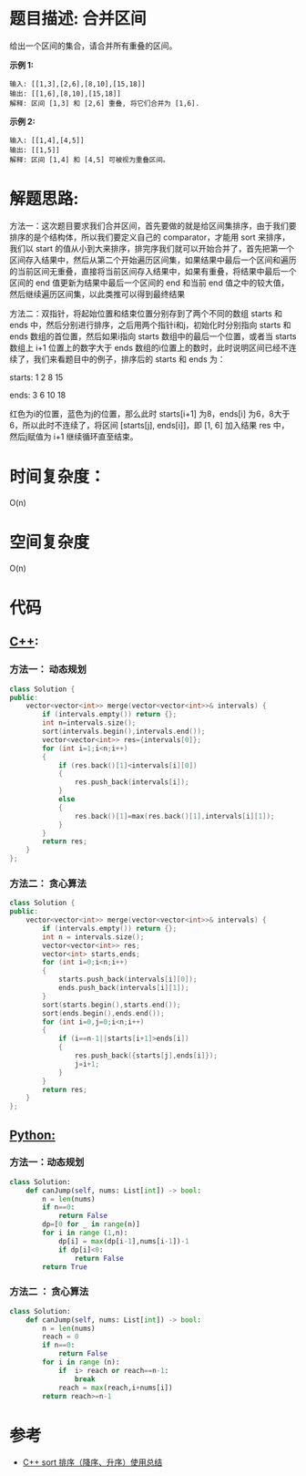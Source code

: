 # 题目描述:  合并区间

给出一个区间的集合，请合并所有重叠的区间。

**示例 1:**
```
输入: [[1,3],[2,6],[8,10],[15,18]]
输出: [[1,6],[8,10],[15,18]]
解释: 区间 [1,3] 和 [2,6] 重叠, 将它们合并为 [1,6].
```

**示例 2:**
```
输入: [[1,4],[4,5]]
输出: [[1,5]]
解释: 区间 [1,4] 和 [4,5] 可被视为重叠区间。
```

  
# 解题思路:
方法一：这次题目要求我们合并区间，首先要做的就是给区间集排序，由于我们要排序的是个结构体，所以我们要定义自己的 comparator，才能用 sort 来排序，我们以 start 的值从小到大来排序，排完序我们就可以开始合并了，首先把第一个区间存入结果中，然后从第二个开始遍历区间集，如果结果中最后一个区间和遍历的当前区间无重叠，直接将当前区间存入结果中，如果有重叠，将结果中最后一个区间的 end 值更新为结果中最后一个区间的 end 和当前 end 值之中的较大值，然后继续遍历区间集，以此类推可以得到最终结果

方法二：双指针，将起始位置和结束位置分别存到了两个不同的数组 starts 和 ends 中，然后分别进行排序，之后用两个指针i和j，初始化时分别指向 starts 和 ends 数组的首位置，然后如果i指向 starts 数组中的最后一个位置，或者当 starts 数组上 i+1 位置上的数字大于 ends 数组的i位置上的数时，此时说明区间已经不连续了，我们来看题目中的例子，排序后的 starts 和 ends 为：

starts:    1    2    8    15

ends:     3    6    10    18

红色为i的位置，蓝色为j的位置，那么此时 starts[i+1] 为8，ends[i] 为6，8大于6，所以此时不连续了，将区间 [starts[j], ends[i]]，即 [1, 6] 加入结果 res 中，然后j赋值为 i+1 继续循环直至结束。

 
# 时间复杂度：
  O(n) 
# 空间复杂度
  O(n)
  
# 代码

## [C++](./Merge-Intervals.cpp):

###  方法一： 动态规划
```c++
class Solution {
public:
    vector<vector<int>> merge(vector<vector<int>>& intervals) {
        if (intervals.empty()) return {};
        int n=intervals.size();
        sort(intervals.begin(),intervals.end());
        vector<vector<int>> res={intervals[0]};
        for (int i=1;i<n;i++)
        {
            if (res.back()[1]<intervals[i][0])
            {
                res.push_back(intervals[i]);
            }
            else
            {
                res.back()[1]=max(res.back()[1],intervals[i][1]);
            }
        }
        return res;
    }
};
```

###  方法二： 贪心算法
```c++
class Solution {
public:
    vector<vector<int>> merge(vector<vector<int>>& intervals) {
        if (intervals.empty()) return {};
        int n = intervals.size();
        vector<vector<int>> res;
        vector<int> starts,ends;
        for (int i=0;i<n;i++)
        {
            starts.push_back(intervals[i][0]);
            ends.push_back(intervals[i][1]);
        }
        sort(starts.begin(),starts.end());
        sort(ends.begin(),ends.end());
        for (int i=0,j=0;i<n;i++)
        {
            if (i==n-1||starts[i+1]>ends[i])
            {
                res.push_back({starts[j],ends[i]});
                j=i+1;
            }
        }
        return res;
    }
};
```


## [Python:](https://github.com/bryceustc/LeetCode_Note/blob/master/python/Merge-Intervals/Merge-Intervals.py)
###  方法一：动态规划
```python
class Solution:
    def canJump(self, nums: List[int]) -> bool:
        n = len(nums)
        if n==0: 
            return False
        dp=[0 for _ in range(n)]
        for i in range (1,n):
            dp[i] = max(dp[i-1],nums[i-1])-1
            if dp[i]<0:
                return False
        return True
```
### 方法二 ： 贪心算法
```python
class Solution:
    def canJump(self, nums: List[int]) -> bool:
        n = len(nums)
        reach = 0
        if n==0: 
            return False
        for i in range (n):
            if  i> reach or reach==n-1:
                break
            reach = max(reach,i+nums[i])
        return reach>=n-1
```


# 参考
  - [C++ sort 排序（降序、升序）使用总结](https://blog.csdn.net/zhangpiu/article/details/50564064)

